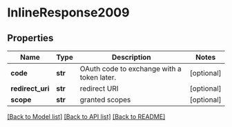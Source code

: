 # InlineResponse2009

## Properties
Name | Type | Description | Notes
------------ | ------------- | ------------- | -------------
**code** | **str** | OAuth code to exchange with a token later. | [optional] 
**redirect_uri** | **str** | redirect URI | [optional] 
**scope** | **str** | granted scopes | [optional] 

[[Back to Model list]](../README.md#documentation-for-models) [[Back to API list]](../README.md#documentation-for-api-endpoints) [[Back to README]](../README.md)

